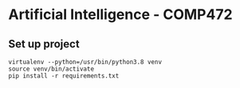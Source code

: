 # Artificial Intelligence - COMP472

## Set up project

```
virtualenv --python=/usr/bin/python3.8 venv
source venv/bin/activate
pip install -r requirements.txt
```
